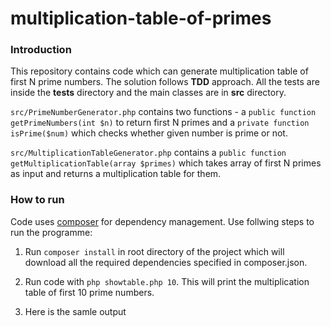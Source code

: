 # multiplication-table-of-primes

### Introduction
This repository contains code which can generate multiplication table of first N prime numbers. The solution follows **TDD** approach. All the tests are inside the **tests** directory and the main classes are in **src** directory. 

```src/PrimeNumberGenerator.php``` contains two functions - a ```public function getPrimeNumbers(int $n)``` to return first N primes and a ```private function isPrime($num)``` which checks whether given number is prime or not.

```src/MultiplicationTableGenerator.php``` contains a ```public function getMultiplicationTable(array $primes)``` which takes array of first N primes as input and returns a multiplication table for them.

### How to run
Code uses [composer](https://getcomposer.org) for dependency management. Use follwing steps to run the programme:

1. Run ```composer install``` in root directory of the project which will download all the required dependencies specified in composer.json.

2. Run code with ```php showtable.php 10```. This will print the multiplication table of first 10 prime numbers.
3. Here is the samle output
